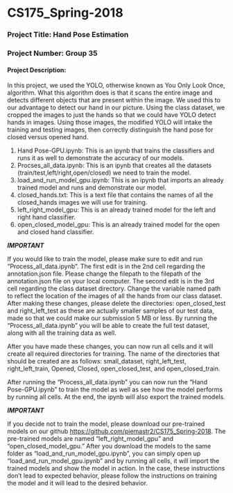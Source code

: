 # CS175_Spring-2018
### Project Title: Hand Pose Estimation
### Project Number: Group 35

#### Project Description:
In this project, we used the YOLO, otherwise known as You Only Look Once, algorithm.  What this algorithm does is that it scans the entire image and detects different objects that are present within the image. We used this to our advantage to detect our hand in our picture.  Using the class dataset, we cropped the images to just the hands so that we could have YOLO detect hands in images. Using those images, the modified YOLO will intake the training and testing images, then correctly distinguish the hand pose for closed versus opened hand.

1) Hand Pose-GPU.ipynb: This is an ipynb that trains the classifiers and runs it as well to demonstrate the accuracy of our models.
2) Procses_all_data.ipynb: This is an ipynb that creates all the datasets (train/test,left/right,open/closed) we need to train the model.
3) load_and_run_model_gpu.ipynb: This is an ipynb that imports an already trained model and runs and demonstrate our model.
4) closed_hands.txt: This is a text file that contains the names of all the closed_hands images we will use for training.
5) left_right_model_gpu: This is an already trained model for the left and right hand classifier.
6) open_closed_model_gpu: This is an already trained model for the open and closed hand classifier.

***IMPORTANT***

If you would like to train the model, please make sure to edit and run “Process_all_data.ipynb”.  The first edit is in the 2nd cell regarding the annotation.json file.  Please change the filepath to the filepath of the annotation.json file on your local computer.  The second edit is in the 3rd cell regarding the class dataset directory.  Change the variable named path to reflect the location of the images of all the hands from our class dataset.  After making these changes, please delete the directories: open_closed_test and right_left_test as these are actually smaller samples of our test data, made so that we could make our submission 5 MB or less.  By running the “Process_all_data.ipynb” you will be able to create the full test dataset, along with all the training data as well.

After you have made these changes, you can now run all cells and it will create all required directories for training.  The name of the directories that should be created are as follows: small_dataset, right_left_test, right_left_train, Opened, Closed, open_closed_test, and open_closed_train.

After running the “Process_all_data.ipynb” you can now run the “Hand Pose-GPU.ipynb” to train the model as well as see how the model performs by running all cells.  At the end, the ipynb will also export the trained models.

***IMPORTANT***

If you decide not to train the model, please download our pre-trained models on our github <https://github.com/piemastr2/CS175_Spring-2018>.  The pre-trained models are named “left_right_model_gpu” and “open_closed_model_gpu.” After you download the models to the same folder as “load_and_run_model_gpu.ipynb”, you can simply open up “load_and_run_model_gpu.ipynb” and by running all cells, it will import the trained models and show the model in action.  In the case, these instructions don’t lead to expected behavior, please follow the instructions on training the model and it will lead to the desired behavior.

